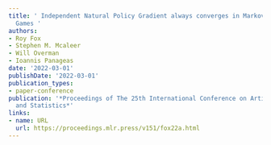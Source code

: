 ```yaml
---
title: ' Independent Natural Policy Gradient always converges in Markov Potential
  Games '
authors:
- Roy Fox
- Stephen M. Mcaleer
- Will Overman
- Ioannis Panageas
date: '2022-03-01'
publishDate: '2022-03-01'
publication_types:
- paper-conference
publication: '*Proceedings of The 25th International Conference on Artificial Intelligence
  and Statistics*'
links:
- name: URL
  url: https://proceedings.mlr.press/v151/fox22a.html
---
```

